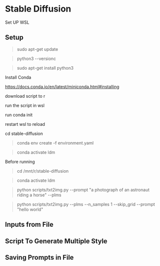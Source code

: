 # Stable Diffusion

Set UP WSL

## Setup

> sudo apt-get update

> python3 --versionc

> sudo apt-get install python3


Install Conda

https://docs.conda.io/en/latest/miniconda.html#installing

download script to r

run the script in wsl

run conda init

restart wsl to reload

cd stable-diffusion

> conda env create -f environment.yaml

> conda activate ldm


Before running

> cd /mnt/r/stable-diffusion

> conda activate ldm

> python scripts/txt2img.py --prompt "a photograph of an astronaut riding a horse" --plms

> python scripts/txt2img.py --plms --n_samples 1 --skip_grid --prompt "hello world"

## Inputs from File

## Script To Generate Multiple Style

## Saving Prompts in File

